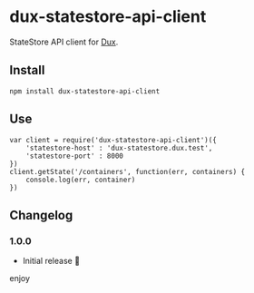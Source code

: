 # dux-statestore-api-client

StateStore API client for [Dux](https://github.com/asbjornenge/dux).

## Install

    npm install dux-statestore-api-client

## Use

    var client = require('dux-statestore-api-client')({
        'statestore-host' : 'dux-statestore.dux.test',
        'statestore-port' : 8000
    })
    client.getState('/containers', function(err, containers) {
        console.log(err, container)
    })

## Changelog

### 1.0.0

* Initial release :tada:

enjoy
